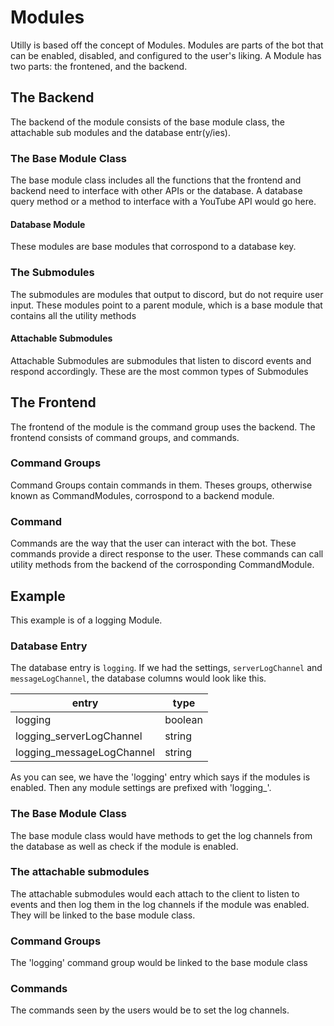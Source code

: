 # Modules

Utilly is based off the concept of Modules. Modules are parts of the bot that can be enabled, disabled, and configured to the user's liking. A Module has two parts: the frontened, and the backend.

## The Backend

The backend of the module consists of the base module class, the attachable sub modules and the database entr(y/ies).

### The Base Module Class

The base module class includes all the functions that the frontend and backend need to interface with other APIs or the database. A database query method or a method to interface with a YouTube API would go here.

#### Database Module

These modules are base modules that corrospond to a database key.

### The Submodules

The submodules are modules that output to discord, but do not require user input. These modules point to a parent module, which is a base module that contains all the utility methods

#### Attachable Submodules

Attachable Submodules are submodules that listen to discord events and respond accordingly. These are the most common types of Submodules

## The Frontend

The frontend of the module is the command group uses the backend. The frontend consists of command groups, and commands.

### Command Groups

Command Groups contain commands in them. Theses groups, otherwise known as CommandModules, corrospond to a backend module.

### Command

Commands are the way that the user can interact with the bot. These commands provide a direct response to the user. These commands can call utility methods from the backend of the corrosponding CommandModule.

## Example

This example is of a logging Module.

### Database Entry

The database entry is `logging`. If we had the settings, `serverLogChannel` and `messageLogChannel`, the database columns would look like this.

| entry                     | type    |
| ------------------------- | ------- |
| logging                   | boolean |
| logging_serverLogChannel  | string  |
| logging_messageLogChannel | string  |

As you can see, we have the 'logging' entry which says if the modules is enabled. Then any module settings are prefixed with 'logging\_'.

### The Base Module Class

The base module class would have methods to get the log channels from the database as well as check if the module is enabled.

### The attachable submodules

The attachable submodules would each attach to the client to listen to events and then log them in the log channels if the module was enabled. They will be linked to the base module class.

### Command Groups

The 'logging' command group would be linked to the base module class

### Commands

The commands seen by the users would be to set the log channels.
